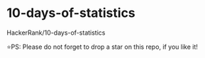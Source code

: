 # 10-days-of-statistics
HackerRank/10-days-of-statistics

⭐PS: Please do not forget to drop a star on this repo, if you like it!


